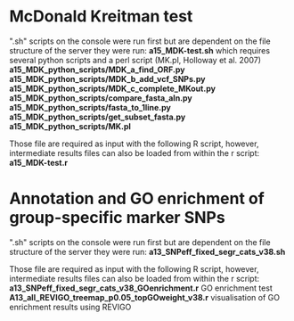 

# McDonald Kreitman test

".sh" scripts on the console were run first but are dependent on the file structure of the server they were run:
**a15_MDK-test.sh** 
which requires several python scripts and a perl script (MK.pl, Holloway et al. 2007)
**a15_MDK_python_scripts/MDK_a_find_ORF.py**
**a15_MDK_python_scripts/MDK_b_add_vcf_SNPs.py**
**a15_MDK_python_scripts/MDK_c_complete_MKout.py**
**a15_MDK_python_scripts/compare_fasta_aln.py**
**a15_MDK_python_scripts/fasta_to_1line.py**
**a15_MDK_python_scripts/get_subset_fasta.py**
**a15_MDK_python_scripts/MK.pl**

Those file are required as input with the following R script, however, intermediate results files can also be loaded from within the r script:
**a15_MDK-test.r**  



# Annotation and GO enrichment of group-specific marker SNPs

".sh" scripts on the console were run first but are dependent on the file structure of the server they were run:
**a13_SNPeff_fixed_segr_cats_v38.sh**

Those file are required as input with the following R script, however, intermediate results files can also be loaded from within the r script:
**a13_SNPeff_fixed_segr_cats_v38_GOenrichment.r**  GO enrichment test
**A13_all_REVIGO_treemap_p0.05_topGOweight_v38.r** visualisation of GO enrichment results using REVIGO

